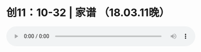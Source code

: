 # 创11：10-32 | 家谱 （18.03.11晚）

<audio style="width: 100%;" preload="false" controls controlslist="nodownload"><source src="//cdn.simai.ml/audio/mp3/old/23166.mp3" type="audio/mpeg">Your browser does not support the audio element.</audio>


